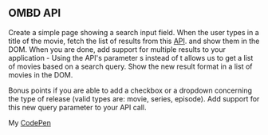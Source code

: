 ## OMBD API

Create a simple page showing a search input field. When the user types in a title of the movie, fetch the list of results from this [API](http://www.omdbapi.com/?t=blade&apikey=BanMePls). and show them in the DOM. When you are done, add support for multiple results to your application - Using the API's parameter s instead of t allows us to get a list of movies based on a search query. Show the new result format in a list of movies in the DOM.

Bonus points if you are able to add a checkbox or a dropdown concerning the type of release (valid types are: movie, series, episode). Add support for this new query parameter to your API call.

My [CodePen](https://codepen.io/marigold001/full/YzvavZV)